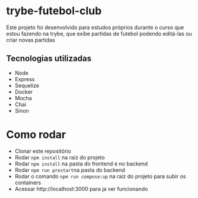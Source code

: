 # trybe-futebol-club

Este projeto foi desenvolvido para estudos próprios durante o curso que estou fazendo na trybe, que exibe partidas de futebol podendo editá-las ou criar novas partidas

## Tecnologias utilizadas

 - Node
 - Express
 - Sequelize
 - Docker
 - Mocha
 - Chai
 - Sinon

# Como rodar

 - Clonar este repositório
 - Rodar `npm install` na raiz do projeto
 - Rodar `npm install` na pasta do frontend e no backend
 - Rodar `npm run prestart`na pasta do backend
 - Rodar o comando `npm run compose:up` na raiz do projeto para subir os containers
 - Acessar http://localhost:3000 para ja ver funcionando
